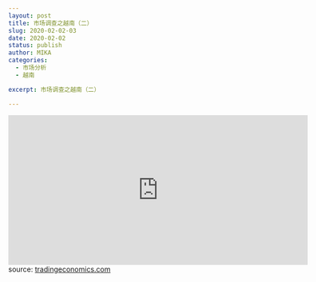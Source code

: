 ```yaml
---
layout: post
title: 市场调查之越南（二）
slug: 2020-02-02-03
date: 2020-02-02
status: publish
author: MIKA
categories: 
  - 市场分析
  - 越南

excerpt: 市场调查之越南（二）

---
```


<iframe src='https://tradingeconomics.com/embed/?s=vietnamuneper&v=201911141200v20191105&h=300&w=600&ref=/vietnam/unemployed-persons' height='300' width='600'  frameborder='0' scrolling='no'></iframe><br />source: <a href='https://tradingeconomics.com/vietnam/unemployed-persons'>tradingeconomics.com</a>